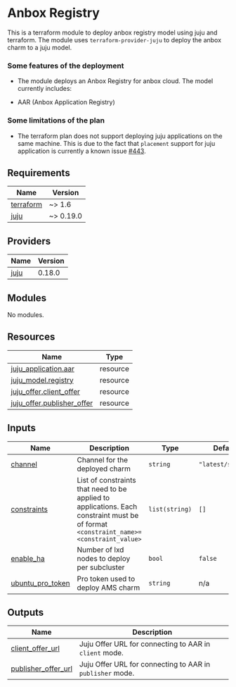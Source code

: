 <!-- BEGIN_TF_DOCS -->
# Anbox Registry

This is a terraform module to deploy anbox registry model using juju and terraform.
The module uses `terraform-provider-juju` to deploy the anbox charm to a
juju model.

### Some features of the deployment

* The module deploys an Anbox Registry for anbox cloud. The model currently
includes:
- AAR (Anbox Application Registry)

### Some limitations of the plan

* The terraform plan does not support deploying juju applications on the same machine.
This is due to the fact that `placement` support for juju application is currently
a known issue [#443](https://github.com/juju/terraform-provider-juju/issues/443).

## Requirements

| Name | Version |
|------|---------|
| <a name="requirement_terraform"></a> [terraform](#requirement\_terraform) | ~> 1.6 |
| <a name="requirement_juju"></a> [juju](#requirement\_juju) | ~> 0.19.0 |

## Providers

| Name | Version |
|------|---------|
| <a name="provider_juju"></a> [juju](#provider\_juju) | 0.18.0 |

## Modules

No modules.

## Resources

| Name | Type |
|------|------|
| [juju_application.aar](https://registry.terraform.io/providers/juju/juju/latest/docs/resources/application) | resource |
| [juju_model.registry](https://registry.terraform.io/providers/juju/juju/latest/docs/resources/model) | resource |
| [juju_offer.client_offer](https://registry.terraform.io/providers/juju/juju/latest/docs/resources/offer) | resource |
| [juju_offer.publisher_offer](https://registry.terraform.io/providers/juju/juju/latest/docs/resources/offer) | resource |

## Inputs

| Name | Description | Type | Default | Required |
|------|-------------|------|---------|:--------:|
| <a name="input_channel"></a> [channel](#input\_channel) | Channel for the deployed charm | `string` | `"latest/stable"` | no |
| <a name="input_constraints"></a> [constraints](#input\_constraints) | List of constraints that need to be applied to applications. Each constraint must be of format `<constraint_name>=<constraint_value>` | `list(string)` | `[]` | no |
| <a name="input_enable_ha"></a> [enable\_ha](#input\_enable\_ha) | Number of lxd nodes to deploy per subcluster | `bool` | `false` | no |
| <a name="input_ubuntu_pro_token"></a> [ubuntu\_pro\_token](#input\_ubuntu\_pro\_token) | Pro token used to deploy AMS charm | `string` | n/a | yes |

## Outputs

| Name | Description |
|------|-------------|
| <a name="output_client_offer_url"></a> [client\_offer\_url](#output\_client\_offer\_url) | Juju Offer URL for connecting to AAR in `client` mode. |
| <a name="output_publisher_offer_url"></a> [publisher\_offer\_url](#output\_publisher\_offer\_url) | Juju Offer URL for connecting to AAR in `publisher` mode. |
<!-- END_TF_DOCS -->